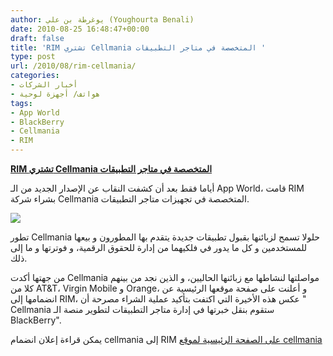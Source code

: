 ```yaml
---
author: يوغرطة بن علي (Youghourta Benali)
date: 2010-08-25 16:48:47+00:00
draft: false
title: 'RIM تشتري Cellmania المتخصصة في متاجر التطبيقات '
type: post
url: /2010/08/rim-cellmania/
categories:
- أخبار الشركات
- هواتف/ أجهزة لوحية
tags:
- App World
- BlackBerry
- Cellmania
- RIM
---
```


**[RIM تشتري Cellmania المتخصصة في متاجر التطبيقات](https://www.it-scoop.com/2010/08/rim-cellmania/)**




أياما فقط بعد أن كشفت النقاب عن الإصدار الجديد من الـ App World، قامت RIM بشراء شركة Cellmania المتخصصة في تجهيزات متاجر التطبيقات.




[![](https://www.it-scoop.com/wp-content/uploads/2010/08/CellMania-RIM.png)
](https://www.it-scoop.com/2010/08/rim-cellmania/)


تطور Cellmania حلولا تسمح لزبائنها بقبول تطبيقات جديدة يتقدم بها المطورون و بيعها للمستخدمين و كل ما يدور في فلكيهما من إدارة للحقوق الرقمية، و فوترتها و ما إلى ذلك.

من جهتها أكدت Cellmania مواصلتها لنشاطها مع زبائنها الحاليين، و الذين نجد من بينهم كلا من AT&T، Virgin Mobile و Orange، و أعلنت على صفحة موقعها الرئيسية عن انضمامها إلى RIM، عكس هذه الأخيرة التي اكتفت بتأكيد عملية الشراء مصرحة أن " Cellmania ستقوم بنقل خبرتها في إدارة متاجر التطبيقات لتطوير منصة الـ BlackBerry".

يمكن قراءة إعلان انضمام cellmania إلى RIM [على الصفحة الرئيسية لموقع cellmania](http://cellmania.com/)
